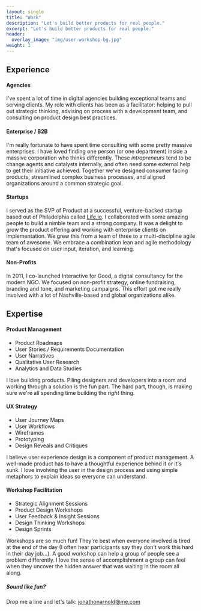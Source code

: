 ```yaml
---
layout: single
title: "Work"
description: "Let's build better products for real people."
excerpt: "Let's build better products for real people."
header:
  overlay_image: "img/user-workshop-bg.jpg"
weight: 3
---
```


## Experience

#### Agencies

I've spent a lot of time in digital agencies building exceptional teams and serving clients. My role with clients has been as a facilitator: helping to pull out strategic thinking, advising on process with a development team, and consulting on product design best practices.

#### Enterprise / B2B

I'm really fortunate to have spent time consulting with some pretty massive enterprises. I have loved finding one person (or one department) inside a massive corporation who thinks differently. These _intrapreneurs_ tend to be change agents and catalysts internally, and often need some external help to get their initiative achieved. Together we've designed consumer facing products, streamlined complex business processes, and aligned organizations around a common strategic goal.

#### Startups

I served as the SVP of Product at a successful, venture-backed startup based out of Philadelphia called [Life.io](http://life.io). I collaborated with some amazing people to build a nimble team and a strong company. It was a delight to grow the product offering and working with enterprise clients on implementation. We grew this from a team of three to a multi-discipline agile team of awesome. We embrace a combination lean and agile methodology that's focused on user input, iteration, and learning.

#### Non-Profits

In 2011, I co-launched Interactive for Good, a digital consultancy for the modern NGO. We focused on non-profit strategy, online fundraising, branding and tone, and marketing campaigns. This effort got me really involved with a lot of Nashville-based and global organizations alike.


## Expertise

#### Product Management

* Product Roadmaps
* User Stories / Requirements Documentation
* User Narratives
* Qualitative User Research
* Analytics and Data Studies

I love building products. Piling designers and developers into a room and working through a solution is the fun part. The hard part, though, is making sure we're all spending time building the _right_ thing.


#### UX Strategy

* User Journey Maps
* User Workflows
* Wireframes
* Prototyping
* Design Reveals and Critiques

I believe user experience design is a component of product management. A well-made product has to have a thoughtful experience behind it or it's sunk. I love involving the user in the design process and using simple metaphors to explain ideas so everyone can understand.


#### Workshop Facilitation

* Strategic Alignment Sessions
* Product Design Workshops
* User Feedback & Insight Sessions
* Design Thinking Workshops
* Design Sprints

Workshops are so much fun! They're best when everyone involved is tired at the end of the day (I often hear participants say they don't work this hard in their day job…). A good workshop can help a group of people see a problem differently. I love the sense of accomplishment a group can feel when they uncover the hidden answer that was waiting in the room all along.


##### Sound like fun?
Drop me a line and let's talk: jonathonarnold@me.com
